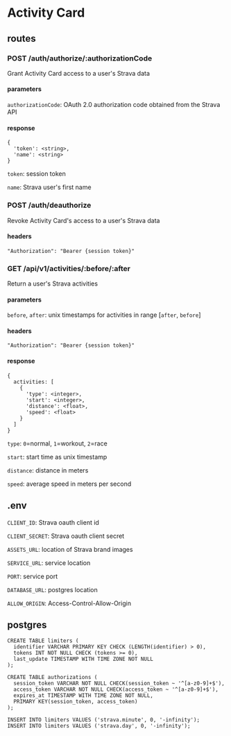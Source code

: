 # Activity Card

## routes

### POST /auth/authorize/:authorizationCode

Grant Activity Card access to a user's Strava data

#### parameters

`authorizationCode`: OAuth 2.0 authorization code obtained from the Strava API

#### response

```
{
  'token': <string>,
  'name': <string>
}
```

`token`: session token 

`name`: Strava user's first name

### POST /auth/deauthorize

Revoke Activity Card's access to a user's Strava data

#### headers

`"Authorization": "Bearer {session token}"`

### GET /api/v1/activities/:before/:after

Return a user's Strava activities 

#### parameters

`before`, `after`: unix timestamps for activities in range [`after`, `before`]

#### headers

`"Authorization": "Bearer {session token}"`

#### response

```
{
  activities: [
    {
      'type': <integer>,
      'start': <integer>,
      'distance': <float>,
      'speed': <float>
    }
  ]
}
```

`type`: `0`=normal, `1`=workout, `2`=race

`start`: start time as unix timestamp

`distance`: distance in meters

`speed`: average speed in meters per second

## .env

`CLIENT_ID`: Strava oauth client id

`CLIENT_SECRET`: Strava oauth client secret

`ASSETS_URL`: location of Strava brand images

`SERVICE_URL`: service location

`PORT`: service port

`DATABASE_URL`: postgres location

`ALLOW_ORIGIN`: Access-Control-Allow-Origin

## postgres

```
CREATE TABLE limiters (
  identifier VARCHAR PRIMARY KEY CHECK (LENGTH(identifier) > 0),
  tokens INT NOT NULL CHECK (tokens >= 0),
  last_update TIMESTAMP WITH TIME ZONE NOT NULL
);

CREATE TABLE authorizations (
  session_token VARCHAR NOT NULL CHECK(session_token ~ '^[a-z0-9]+$'),
  access_token VARCHAR NOT NULL CHECK(access_token ~ '^[a-z0-9]+$'),
  expires_at TIMESTAMP WITH TIME ZONE NOT NULL,
  PRIMARY KEY(session_token, access_token)
);

INSERT INTO limiters VALUES ('strava.minute', 0, '-infinity');
INSERT INTO limiters VALUES ('strava.day', 0, '-infinity');
```
